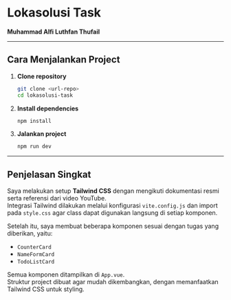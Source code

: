 # Lokasolusi Task  
**Muhammad Alfi Luthfan Thufail**

---

## Cara Menjalankan Project

1. **Clone repository**
   ```bash
   git clone <url-repo>
   cd lokasolusi-task
   ```

2. **Install dependencies**
   ```bash
   npm install
   ```

3. **Jalankan project**
   ```bash
   npm run dev
   ```

---

## Penjelasan Singkat

Saya melakukan setup **Tailwind CSS** dengan mengikuti dokumentasi resmi serta referensi dari video YouTube.  
Integrasi Tailwind dilakukan melalui konfigurasi `vite.config.js` dan import pada `style.css` agar class dapat digunakan langsung di setiap komponen.

Setelah itu, saya membuat beberapa komponen sesuai dengan tugas yang diberikan, yaitu:
- `CounterCard`
- `NameFormCard`
- `TodoListCard`

Semua komponen ditampilkan di `App.vue`.  
Struktur project dibuat agar mudah dikembangkan, dengan memanfaatkan Tailwind CSS untuk styling.

